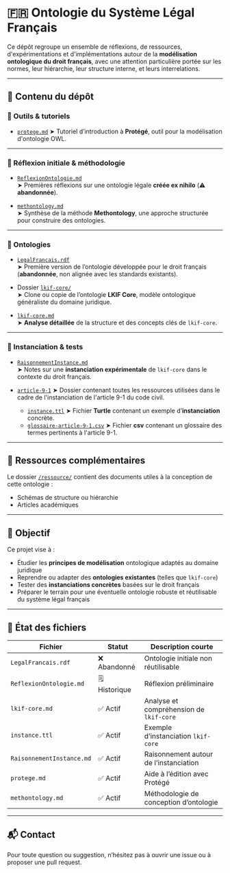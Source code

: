 # 🇫🇷 Ontologie du Système Légal Français

Ce dépôt regroupe un ensemble de réflexions, de ressources, d'expérimentations et d'implémentations autour de la **modélisation ontologique du droit français**, avec une attention particulière portée sur les normes, leur hiérarchie, leur structure interne, et leurs interrelations.

---

## 📁 Contenu du dépôt

### 🔧 Outils & tutoriels

- [`protege.md`](/docs/protege.md)
  ➤ Tutoriel d’introduction à **Protégé**, outil pour la modélisation d'ontologie OWL.

---

### 🧠 Réflexion initiale & méthodologie

- [`ReflexionOntologie.md`](/docs/ReflexionOntologie.md)  
  ➤ Premières réflexions sur une ontologie légale **créée ex nihilo** (⚠️ **abandonnée**).

- [`methontology.md`](/docs/methontology.md)  
  ➤ Synthèse de la méthode **Methontology**, une approche structurée pour construire des ontologies.

---

### 🧱 Ontologies

- [`LegalFrancais.rdf`](/ontology/LegalFrancais.rdf)  
  ➤ Première version de l’ontologie développée pour le droit français (**abandonnée**, non alignée avec les standards existants).

- Dossier [`lkif-core/`](/lkif-core/README.md)  
  ➤ Clone ou copie de l’ontologie **LKIF Core**, modèle ontologique généraliste du domaine juridique.

- [`lkif-core.md`](/docs/lkif-core.md)  
  ➤ **Analyse détaillée** de la structure et des concepts clés de `lkif-core`.

---

### 🧪 Instanciation & tests

- [`RaisonnementInstance.md`](/article-9-1/RaisonnementLKIF.md)  
  ➤ Notes sur une **instanciation expérimentale** de `lkif-core` dans le contexte du droit français.

- [`article-9-1`](/article-9-1/)
  ➤ Dossier contenant toutes les ressources utilisées dans le cadre de l'instanciation de l'article 9-1 du code civil.
  - [`instance.ttl`](/article-9-1/instance.ttl)
    ➤ Fichier **Turtle** contenant un exemple d’**instanciation** concrète.
  - [`glossaire-article-9-1.csv`](/article-9-1/article-9-1%20-%20Glossaire.csv)
    ➤ Fichier **csv** contenant un glossaire des termes pertinents à l'article 9-1.

---

## 📎 Ressources complémentaires

Le dossier [`/ressource/`](/ressources/) contient des documents utiles à la conception de cette ontologie :

- Schémas de structure ou hiérarchie
- Articles académiques

---

## 📌 Objectif

Ce projet vise à :

- Étudier les **principes de modélisation** ontologique adaptés au domaine juridique
- Reprendre ou adapter des **ontologies existantes** (telles que `lkif-core`)
- Tester des **instanciations concrètes** basées sur le droit français
- Préparer le terrain pour une éventuelle ontologie robuste et réutilisable du système légal français

---

## 🔄 État des fichiers

| Fichier                         | Statut         | Description courte                          |
|--------------------------------|----------------|---------------------------------------------|
| `LegalFrancais.rdf`            | ❌ Abandonné   | Ontologie initiale non réutilisable         |
| `ReflexionOntologie.md`        | 🗒 Historique   | Réflexion préliminaire                      |
| `lkif-core.md`                 | ✅ Actif        | Analyse et compréhension de `lkif-core`     |
| `instance.ttl`                 | ✅ Actif        | Exemple d’instanciation `lkif-core`         |
| `RaisonnementInstance.md`      | ✅ Actif        | Raisonnement autour de l’instanciation      |
| `protege.md`                   | ✅ Actif        | Aide à l’édition avec Protégé               |
| `methontology.md`              | ✅ Actif        | Méthodologie de conception d’ontologie      |

---

## 📬 Contact

Pour toute question ou suggestion, n’hésitez pas à ouvrir une issue ou à proposer une pull request.

